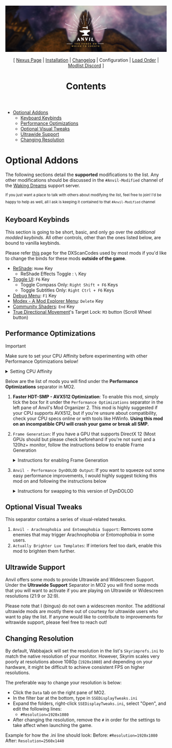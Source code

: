![](https://raw.githubusercontent.com/Oghma-Infinium/Anvil/refs/heads/main/Media/Anvil%20Header.png)

<p align="center">
  [  <a href="https://www.nexusmods.com/skyrimspecialedition/mods/147302">Nexus Page</a> | <a href="https://github.com/Oghma-Infinium/Anvil">Installation</a> | <a href="https://github.com/Oghma-Infinium/Anvil/blob/main/CHANGELOG.md">Changelog</a> |
  Configuration</a> |
  <a href="https://loadorderlibrary.com/lists/anvil">Load Order</a> |
  <a href="https://discord.gg/4WwqfK5yHg">Modlist Discord</a> ]
</p>

<header>
    <h1>Contents</h1>
</header>

- [Optional Addons](#optional-addons)
  - [Keyboard Keybinds](#keyboard-keybinds)
  - [Performance Optimizations](#performance-optimizations)
  - [Optional Visual Tweaks](#optional-visual-tweaks)
  - [Ultrawide Support](#ultrawide-support)
  - [Changing Resolution](#changing-resolution)

# Optional Addons

The following sections detail the **supported** modifications to the list. Any other modifications should be discussed in the `#Anvil-Modified` channel of the [Waking Dreams](https://discord.gg/4WwqfK5yHg) support server.

<sup>If you just want a place to talk with others about modifying the list, feel free to join! I'd be happy to help as well, all I ask is keeping it contained to that `#Anvil-Modified` channel<sup>

## Keyboard Keybinds

This section is going to be short, basic, and only go over the *additional modded keybinds*. All other controls, other than the ones listed below, are bound to vanilla keybinds.

Please refer [this](https://ck.uesp.net/wiki/Input_Script) page for the DXScanCodes used by most mods if you'd like to change the binds for these mods **outside of the game**.

- [ReShade](https://reshade.me/): `Home` Key
  - ReShade Effects Toggle : `\` Key
- [Toggle UI](https://www.nexusmods.com/skyrimspecialedition/mods/112819): `F6` Key
  - Toggle Compass Only: `Right Shift + F6` Keys
  - Toggle Subtitles Only: `Right Ctrl + F6` Keys
- [Debug Menu](https://www.nexusmods.com/skyrimspecialedition/mods/136456): `F1` Key
- [Modex - A Mod Explorer Menu](https://www.nexusmods.com/skyrimspecialedition/mods/137877): `Delete` Key
- [Community Shaders](https://www.nexusmods.com/skyrimspecialedition/mods/86492): `End` Key
- [True Directional Movement](https://www.nexusmods.com/skyrimspecialedition/mods/51614)'s Target Lock: `M3` button (Scroll Wheel button)

## Performance Optimizations

>[!IMPORTANT]
>Make sure to set your CPU Affinity before experimenting with other Performance Optimizations below!

  <Details>
    <summary>Setting CPU Affinity</summary>

  1. Click the `Puzzle Piece` button at the top of MO2 and select `Set CPU Affinity` and press `OK` on the pop-up box.

      ![](https://raw.githubusercontent.com/Oghma-Infinium/Vagabond/main/images/cpu%20affinity%20example.png)  
  2. That's it, it's really that simple. **Please, please, please** do this before launching the game and whenever you update the modlist.

  </Details>

Below are the list of mods you will find under the **Performance Optimizations** separator in MO2.

 1. **Faster HDT-SMP - AVX512 Optimization**: To enable this mod, simply tick the box for it under the `Performance Optimizations` separator in the left pane of Anvil's Mod Organizer 2. This mod is highly suggested if your CPU supports AVX512, but if you're unsure about compatibility, check your CPU specs online or with tools like HWinfo. **Using this mod on an incompatible CPU will crash your game or break all SMP.**
 2. `Frame Generation`: If you have a GPU that supports DirectX 12 (Most GPUs should but please check beforehand if you're not sure) and a 120hz+ monitor, follow the instructions below to enable Frame Generation

    <Details>
    <summary>Instructions for enabling Frame Generation</summary>

    - Enable the `Frame Generation` mod in the left pane of MO2
    - Start up Anvil
    - Press the `END` key to open the Community Shaders overlay and navigate to the `Display` section of the overlay
    - Switch the Frame Generation option to `Enabled`
      - If you do NOT have a 120hz+ monitor, you can still force enable Frame Generation with the `Force Enable Frame Generation` slider but I'm not liable for any issues you might get from doing so!
    - (Optional) **If you have a NVIDIA RTX GPU**, I really recommend switching the Upscaling Method slider to `NVIDIA DLAA` too
    - Restart the game

  </Details>

 3. `Anvil - Performance DynDOLOD Output`: If you want to squeeze out some easy performance improvements, I would highly suggest ticking this mod on and following the instructions below

    <Details>
    <summary>Instructions for swapping to this version of DynDOLOD</summary>

    - **If swapping on an existing save game**, make a [clean save](https://dyndolod.info/Help/Clean-Save) (follow steps 1-4).
    - Activate the `Anvil - Performance DynDOLOD Output` mod under the **Performance Optimizations** separator in the left pane of MO2.
    - Deactivate the `Anvil - DynDOLOD Output` mod under the **LOD Outputs** separator in the left pane of MO2.

    </Details>

## Optional Visual Tweaks

This separator contains a series of visual-related tweaks.

 1. `Anvil - Arachnophobia and Entomophobia Support`: Removes some enemies that may trigger Arachnophobia or Entomophobia in some users.
 2. `Actually Brighter Lux Templates`: If interiors feel too dark, enable this mod to brighten them further.

## Ultrawide Support

Anvil offers some mods to provide Ultrawide and Widescreen Support. Under the **Ultrawide Support** Separator in MO2 you will find some mods that you will want to activate if you are playing on Ultrawide or Widescreen resolutions (21:9 or 32:9).

Please note that I (bingus) do not own a widescreen monitor. The additional ultrawide mods are mostly there out of courtesy for ultrawide users who want to play the list. If anyone would like to contribute to improvements for wltrawide support, please feel free to reach out!

</Details>

## Changing Resolution

By default, Wabbajack will set the resolution in the list's `Skyrimprefs.ini` to match the native resolution of your monitor. However, Skyrim scales very poorly at resolutions above 1080p (`1920x1080`) and depending on your hardware, it might be difficult to achieve consistent FPS on higher resolutions.

The preferable way to change your resolution is below:

- Click the `Data` tab on the right pane of MO2.
- In the filter bar at the bottom, type in `SSEDisplayTweaks.ini`
- Expand the folders, right-click `SSEDisplayTweaks.ini`, select "Open", and edit the following lines:
  - `#Resolution=1920x1080`
- After changing the resolution, remove the `#` in order for the settings to take affect when launching the game.

Example for how the .ini line should look:
Before: `#Resolution=1920x1080`
After: `Resolution=2560x1440`
